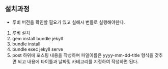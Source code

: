 ## 설치과정
* 루비 버전을 확인할 필요가 있고 실해시 번들로 실행해야한다.
1. 루비 설치
2. gem install bundle jekyll
3. bundle install
4. bundle exec jekyll serve
5. post 하위에 포스팅 내용을 작성하며 파일이름은 yyyy-mm-dd-title 형식을 갖추면 되고 내용에 타이틀과 날짜및 카테고리를 지정하여 작성하면 된다.